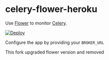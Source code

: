 # celery-flower-heroku

Use [Flower](https://github.com/mher/flower/) to monitor [Celery](http://www.celeryproject.org/).

[![Deploy](https://www.herokucdn.com/deploy/button.png)](https://heroku.com/deploy)

Configure the app by providing your `BROKER_URL` 

This fork upgraded flower version and removed
